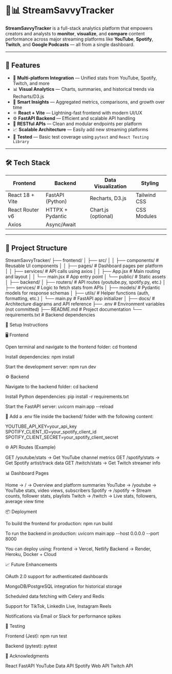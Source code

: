 # 🎥📊 StreamSavvyTracker

**StreamSavvyTracker** is a full-stack analytics platform that empowers creators and analysts to **monitor**, **visualize**, and **compare** content performance across major streaming platforms like **YouTube**, **Spotify**, **Twitch**, and **Google Podcasts** — all from a single dashboard.

---

## 🚀 Features

- 🔗 **Multi-platform Integration** — Unified stats from YouTube, Spotify, Twitch, and more
- 📊 **Visual Analytics** — Charts, summaries, and historical trends via Recharts/D3.js
- 🧠 **Smart Insights** — Aggregated metrics, comparisons, and growth over time
- ⚛️ **React + Vite** — Lightning-fast frontend with modern UI/UX
- ⚙️ **FastAPI Backend** — Efficient and scalable API handling
- 💬 **RESTful APIs** — Clean and modular endpoints per platform
- 📈 **Scalable Architecture** — Easily add new streaming platforms
- 🧪 **Tested** — Basic test coverage using `pytest` and `React Testing Library`

---

## 🛠️ Tech Stack

| Frontend             | Backend           | Data Visualization | Styling       |
|----------------------|-------------------|---------------------|----------------|
| React 18 + Vite      | FastAPI (Python)  | Recharts, D3.js     | Tailwind CSS   |
| React Router v6      | HTTPX + Pydantic  | Chart.js (optional) | CSS Modules    |
| Axios                | Async/Await       |                     |                |

---

## 📁 Project Structure

StreamSavvyTracker/
├── frontend/
│ ├── src/
│ │ ├── components/ # Reusable UI components
│ │ ├── pages/ # Dashboard pages per platform
│ │ ├── services/ # API calls using axios
│ │ ├── App.jsx # Main routing and layout
│ │ └── main.jsx # App entry point
│ └── public/ # Static assets
│
├── backend/
│ ├── routers/ # API routes (youtube.py, spotify.py, etc.)
│ ├── services/ # Logic to fetch stats from APIs
│ ├── models/ # Pydantic models for response schemas
│ ├── utils/ # Helper functions (auth, formatting, etc.)
│ └── main.py # FastAPI app initializer
│
├── docs/ # Architecture diagrams and API reference
├── .env # Environment variables (not committed)
├── README.md # Project documentation
└── requirements.txt # Backend dependencies

🚦 Setup Instructions

🖥️ Frontend

Open terminal and navigate to the frontend folder:
cd frontend

Install dependencies:
npm install

Start the development server:
npm run dev

⚙️ Backend

Navigate to the backend folder:
cd backend

Install Python dependencies:
pip install -r requirements.txt

Start the FastAPI server:
uvicorn main:app --reload

📌 Add a .env file inside the backend/ folder with the following content:

YOUTUBE_API_KEY=your_api_key
SPOTIFY_CLIENT_ID=your_spotify_client_id
SPOTIFY_CLIENT_SECRET=your_spotify_client_secret

🌐 API Routes (Example)

GET /youtube/stats → Get YouTube channel metrics
GET /spotify/stats → Get Spotify artist/track data
GET /twitch/stats → Get Twitch streamer info

📊 Dashboard Pages

Home → / → Overview and platform summaries
YouTube → /youtube → YouTube stats, video views, subscribers
Spotify → /spotify → Stream counts, follower stats, playlists
Twitch → /twitch → Live stats, followers, average view time

📦 Deployment

To build the frontend for production:
npm run build

To run the backend in production:
uvicorn main:app --host 0.0.0.0 --port 8000

You can deploy using:
Frontend → Vercel, Netlify
Backend → Render, Heroku, Docker + Cloud

📈 Future Enhancements

OAuth 2.0 support for authenticated dashboards

MongoDB/PostgreSQL integration for historical storage

Scheduled data fetching with Celery and Redis

Support for TikTok, LinkedIn Live, Instagram Reels

Notifications via Email or Slack for performance spikes

🧪 Testing

Frontend (Jest):
npm run test

Backend (pytest):
pytest

🙌 Acknowledgments

React
FastAPI
YouTube Data API
Spotify Web API
Twitch API


